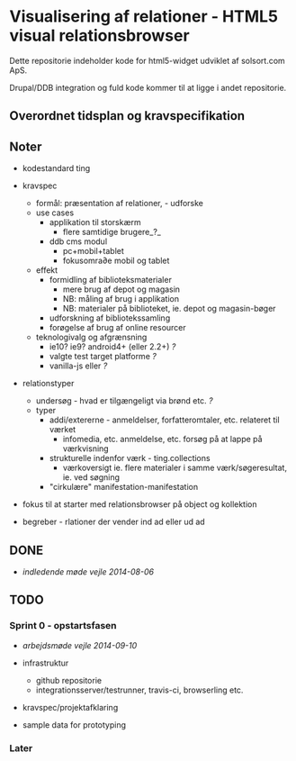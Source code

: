# Visualisering af relationer - HTML5 visual relationsbrowser

Dette repositorie indeholder kode for html5-widget udviklet af solsort.com ApS.

Drupal/DDB integration og fuld kode kommer til at ligge i andet repositorie.


## Overordnet tidsplan og kravspecifikation


## Noter

- kodestandard ting

- kravspec
  - formål: præsentation af relationer, - udforske
  - use cases
    - applikation til storskærm
      - flere samtidige brugere_?_
    - ddb cms modul
      - pc+mobil+tablet
      - fokusomra∂e mobil og tablet
  - effekt
    - formidling af biblioteksmaterialer
      - mere brug af depot og magasin
      - NB: måling af brug i applikation
      - NB: materialer på biblioteket, ie. depot og magasin-bøger
    - udforskning af bibliotekssamling
    - forøgelse af brug af online resourcer
  - teknologivalg og afgrænsning
    - ie10? ie9? android4+ (eller 2.2+) _?_
    - valgte test target platforme _?_
    - vanilla-js eller _?_
- relationstyper
  - undersøg - hvad er tilgængeligt via brønd etc. _?_
  - typer
    - addi/extererne - anmeldelser, forfatteromtaler, etc. relateret til værket
      - infomedia, etc. anmeldelse, etc. forsøg på at lappe på værkvisning
    - strukturelle indenfor værk - ting.collections
      - værkoversigt ie. flere materialer i samme værk/søgeresultat, ie. ved søgning
    - "cirkulære" manifestation-manifestation

- fokus til at starter med relationsbrowser på object og kollektion
- begreber - rlationer der vender ind ad eller ud ad 
## DONE

- _indledende møde vejle 2014-08-06_

## TODO

### Sprint 0 - opstartsfasen

- _arbejdsmøde vejle 2014-09-10_

- infrastruktur
  - github repositorie
  - integrationsserver/testrunner, travis-ci, browserling etc.
- kravspec/projektafklaring
- sample data for prototyping

### Later
